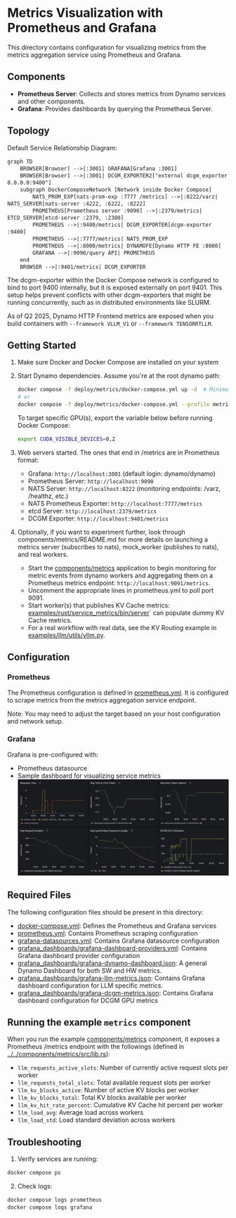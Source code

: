 # Metrics Visualization with Prometheus and Grafana

This directory contains configuration for visualizing metrics from the metrics aggregation service using Prometheus and Grafana.

## Components

- **Prometheus Server**: Collects and stores metrics from Dynamo services and other components.
- **Grafana**: Provides dashboards by querying the Prometheus Server.

## Topology

Default Service Relationship Diagram:
```mermaid
graph TD
    BROWSER[Browser] -->|:3001| GRAFANA[Grafana :3001]
    BROWSER[Browser] -->|:3001| DCGM_EXPORTER2["external dcgm_exporter 0.0.0.0:9400"]
    subgraph DockerComposeNetwork [Network inside Docker Compose]
        NATS_PROM_EXP[nats-prom-exp :7777 /metrics] -->|:8222/varz| NATS_SERVER[nats-server :4222, :6222, :8222]
        PROMETHEUS[Prometheus server :9090] -->|:2379/metrics| ETCD_SERVER[etcd-server :2379, :2380]
        PROMETHEUS -->|:9400/metrics| DCGM_EXPORTER[dcgm-exporter :9400]
        PROMETHEUS -->|:7777/metrics| NATS_PROM_EXP
        PROMETHEUS -->|:8000/metrics| DYNAMOFE[Dynamo HTTP FE :8000]
        GRAFANA -->|:9090/query API| PROMETHEUS
    end
    BROWSER -->|:9401/metrics| DCGM_EXPORTER
```

The dcgm-exporter within the Docker Compose network is configured to bind to port 9400 internally, but it is exposed externally on port 9401. This setup helps prevent conflicts with other dcgm-exporters that might be running concurrently, such as in distributed environments like SLURM.

As of Q2 2025, Dynamo HTTP Frontend metrics are exposed when you build containers with `--framework VLLM_V1` or `--framework TENSORRTLLM`.

## Getting Started

1. Make sure Docker and Docker Compose are installed on your system

2. Start Dynamo dependencies. Assume you're at the root dynamo path:

   ```bash
   docker compose -f deploy/metrics/docker-compose.yml up -d  # Minimum components for Dynamo: etcd/nats/dcgm-exporter
   # or
   docker compose -f deploy/metrics/docker-compose.yml --profile metrics up -d  # In addition to the above, start Prometheus & Grafana
   ```

   To target specific GPU(s), export the variable below before running Docker Compose:
   ```bash
   export CUDA_VISIBLE_DEVICES=0,2
   ```

3. Web servers started. The ones that end in /metrics are in Prometheus format:
   - Grafana: `http://localhost:3001` (default login: dynamo/dynamo)
   - Prometheus Server: `http://localhost:9090`
   - NATS Server: `http://localhost:8222` (monitoring endpoints: /varz, /healthz, etc.)
   - NATS Prometheus Exporter: `http://localhost:7777/metrics`
   - etcd Server: `http://localhost:2379/metrics`
   - DCGM Exporter: `http://localhost:9401/metrics`

4. Optionally, if you want to experiment further, look through components/metrics/README.md for more details on launching a metrics server (subscribes to nats), mock_worker (publishes to nats), and real workers.

   - Start the [components/metrics](../../components/metrics/README.md) application to begin monitoring for metric events from dynamo workers and aggregating them on a Prometheus metrics endpoint: `http://localhost:9091/metrics`.
   - Uncomment the appropriate lines in prometheus.yml to poll port 9091.
   - Start worker(s) that publishes KV Cache metrics: [examples/rust/service_metrics/bin/server](../../lib/runtime/examples/service_metrics/README.md)` can populate dummy KV Cache metrics.
   - For a real workflow with real data, see the KV Routing example in [examples/llm/utils/vllm.py](../../examples/llm/utils/vllm.py).


## Configuration

### Prometheus

The Prometheus configuration is defined in [prometheus.yml](./prometheus.yml). It is configured to scrape metrics from the metrics aggregation service endpoint.

Note: You may need to adjust the target based on your host configuration and network setup.

### Grafana

Grafana is pre-configured with:
- Prometheus datasource
- Sample dashboard for visualizing service metrics
![grafana image](./grafana-dynamo-composite.png)

## Required Files

The following configuration files should be present in this directory:
- [docker-compose.yml](./docker-compose.yml): Defines the Prometheus and Grafana services
- [prometheus.yml](./prometheus.yml): Contains Prometheus scraping configuration
- [grafana-datasources.yml](./grafana-datasources.yml): Contains Grafana datasource configuration
- [grafana_dashboards/grafana-dashboard-providers.yml](./grafana_dashboards/grafana-dashboard-providers.yml): Contains Grafana dashboard provider configuration
- [grafana_dashboards/grafana-dynamo-dashboard.json](./grafana_dashboards/grafana-dynamo-dashboard.json): A general Dynamo Dashboard for both SW and HW metrics.
- [grafana_dashboards/grafana-llm-metrics.json](./grafana_dashboards/grafana-llm-metrics.json): Contains Grafana dashboard configuration for LLM specific metrics.
- [grafana_dashboards/grafana-dcgm-metrics.json](./grafana_dashboards/grafana-dcgm-metrics.json): Contains Grafana dashboard configuration for DCGM GPU metrics

## Running the example `metrics` component

When you run the example [components/metrics](../../components/metrics/README.md) component, it exposes a Prometheus /metrics endpoint with the followings (defined in [../../components/metrics/src/lib.rs](../../components/metrics/src/lib.rs)):
- `llm_requests_active_slots`: Number of currently active request slots per worker
- `llm_requests_total_slots`: Total available request slots per worker
- `llm_kv_blocks_active`: Number of active KV blocks per worker
- `llm_kv_blocks_total`: Total KV blocks available per worker
- `llm_kv_hit_rate_percent`: Cumulative KV Cache hit percent per worker
- `llm_load_avg`: Average load across workers
- `llm_load_std`: Load standard deviation across workers

## Troubleshooting

1. Verify services are running:
  ```bash
  docker compose ps
  ```

2. Check logs:
  ```bash
  docker compose logs prometheus
  docker compose logs grafana
  ```
